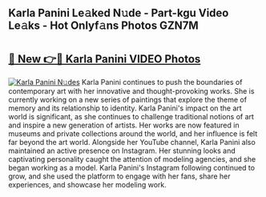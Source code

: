 ## Karla Panini Le𝚊ked N𝚞de - Part-kgu Video Le𝚊ks - Hot Onlyf𝚊ns Photos GZN7M

# <h2><a href="http://ab38145.deff.icu/?id=Karla+Panini">🔗 New 👉🔴 Karla Panini VIDEO Photos</a></h2>

[![Karla Panini N𝚞des](https://i.imgur.com/rIISA9y.gif)](http://ab38145.deff.icu/?id=Karla+Panini)
Karla Panini continues to push the boundaries of contemporary art with her innovative and thought-provoking works. She is currently working on a new series of paintings that explore the theme of memory and its relationship to identity. Karla Panini's impact on the art world is significant, as she continues to challenge traditional notions of art and inspire a new generation of artists. Her works are now featured in museums and private collections around the world, and her influence is felt far beyond the art world. Alongside her YouTube channel, Karla Panini also maintained an active presence on Instagram. Her stunning looks and captivating personality caught the attention of modeling agencies, and she began working as a model. Karla Panini's Instagram following continued to grow, and she used the platform to engage with her fans, share her experiences, and showcase her modeling work.
